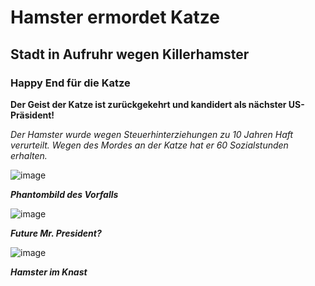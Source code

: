 # Hamster ermordet Katze
## Stadt in Aufruhr wegen Killerhamster
### Happy End für die Katze
**Der Geist der Katze ist zurückgekehrt und kandidert als nächster US-Präsident!**

*Der Hamster wurde wegen Steuerhinterziehungen zu 10 Jahren Haft verurteilt. Wegen des Mordes an der Katze hat er 60 Sozialstunden erhalten.*


![image](https://github.com/ec-mentors/IT-ist-das-was-fuer-mich/assets/151022821/e310633f-0c03-465a-bb00-e606c81f118a)

***Phantombild des Vorfalls***


![image](https://github.com/ec-mentors/IT-ist-das-was-fuer-mich/assets/151022821/2c93c67a-1168-4281-836b-9a26d0c3e721)

***Future Mr. President?***


![image](https://github.com/ec-mentors/IT-ist-das-was-fuer-mich/assets/151022821/bd140595-0f0e-4f94-a7ea-4d6635e594bd)

***Hamster im Knast***
